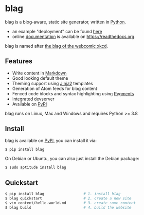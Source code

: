 # blag

blag is a blog-aware, static site generator, written in [Python][].

* an example "deployment" can be found [here][venthur.de]
* online [documentation][] is available on https://readthedocs.org.

blag is named after [the blag of the webcomic xkcd][blagxkcd].

[python]: https://python.org
[blagxkcd]: https://blog.xkcd.com
[venthur.de]: https://venthur.de
[documentation]: https://blag.readthedocs.io/en/latest/


## Features

* Write content in [Markdown][]
* Good looking default theme
* Theming support using [Jinja2][] templates
* Generation of Atom feeds for blog content
* Fenced code blocks and syntax highlighting using [Pygments][]
* Integrated devserver
* Available on [PyPI][]

blag runs on Linux, Mac and Windows and requires Python >= 3.8

[markdown]: https://daringfireball.net/projects/markdown/
[jinja2]: https://palletsprojects.com/p/jinja/
[pygments]: https://pygments.org/
[pypi]: https://pypi.org/project/blag/


## Install

blag is available on [PyPI][], you can install it via:

```bash
$ pip install blag
```

On Debian or Ubuntu, you can also just install the Debian package:

```bash
$ sudo aptitude install blag
```


## Quickstart

```bash
$ pip install blag                  # 1. install blag
$ blag quickstart                   # 2. create a new site
$ vim content/hello-world.md        # 3. create some content
$ blag build                        # 4. build the website
```

